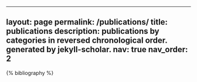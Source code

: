 
---
layout: page
permalink: /publications/
title: publications
description: publications by categories in reversed chronological order. generated by jekyll-scholar.
nav: true
nav_order: 2
---

<div class="publications">
{% bibliography %}
</div>
